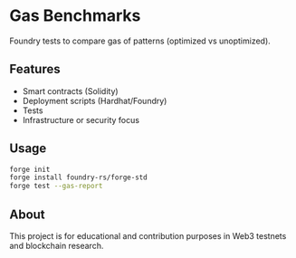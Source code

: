 # Gas Benchmarks
Foundry tests to compare gas of patterns (optimized vs unoptimized).

## Features
- Smart contracts (Solidity)
- Deployment scripts (Hardhat/Foundry)
- Tests
- Infrastructure or security focus

## Usage
```bash
forge init
forge install foundry-rs/forge-std
forge test --gas-report
```

## About
This project is for educational and contribution purposes in Web3 testnets and blockchain research.
